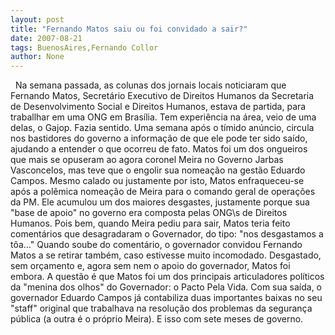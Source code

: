 ```yaml
---
layout: post
title: "Fernando Matos saiu ou foi convidado a sair?"
date: 2007-08-21
tags: BuenosAires,Fernando Collor
author: None
---
```

&nbsp;
Na semana passada, as colunas dos jornais locais noticiaram que Fernando Matos, Secret&aacute;rio Executivo de Direitos Humanos da Secretaria de Desenvolvimento Social e Direitos Humanos, estava de partida, para traballhar em uma ONG em Bras&iacute;lia. Tem experi&ecirc;ncia na &aacute;rea, veio de uma delas, o Gajop. Fazia sentido.
Uma semana ap&oacute;s o t&iacute;mido an&uacute;ncio, circula nos bastidores do governo a informa&ccedil;&atilde;o de que ele pode ter sido sa&iacute;do, ajudando a entender o que ocorreu de fato.
Matos foi um dos ongueiros que mais se opuseram ao agora coronel Meira no Governo Jarbas Vasconcelos, mas teve que o engolir sua nomea&ccedil;&atilde;o na gest&atilde;o Eduardo Campos. 
Mesmo calado ou justamente por isto, Matos enfraqueceu-se ap&oacute;s a pol&ecirc;mica nomea&ccedil;&atilde;o de Meira para o comando geral de opera&ccedil;&otilde;es da PM. Ele acumulou um dos maiores desgastes, justamente porque sua &quot;base de apoio&quot; no governo era composta pelas ONG\s de Direitos Humanos. 
Pois bem, quando Meira pediu para sair, Matos teria feito coment&aacute;rios que desagradaram o Governador, do tipo: &quot;nos desgastamos a t&ocirc;a...&quot;
Quando soube do coment&aacute;rio, o governador convidou Fernando Matos a se retirar tamb&eacute;m, caso estivesse muito incomodado. 
Desgastado, sem or&ccedil;amento e, agora sem nem o apoio do governador, Matos foi embora. 
A quest&atilde;o &eacute; que Matos foi um dos principais articuladores pol&iacute;ticos da &quot;menina dos olhos&quot; do Governador: o Pacto Pela Vida. Com sua sa&iacute;da, o governador Eduardo Campos j&aacute; contabiliza duas importantes baixas no seu &quot;staff&quot; original que trabalhava na resolu&ccedil;&atilde;o dos problemas da seguran&ccedil;a p&uacute;blica (a outra &eacute; o pr&oacute;prio Meira). E isso com sete meses de governo. 
